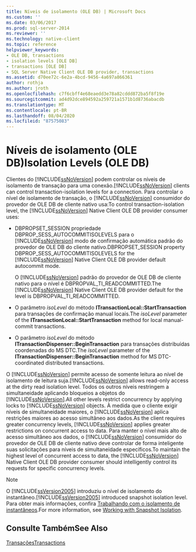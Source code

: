 ```yaml
---
title: Níveis de isolamento (OLE DB) | Microsoft Docs
ms.custom: ''
ms.date: 03/06/2017
ms.prod: sql-server-2014
ms.reviewer: ''
ms.technology: native-client
ms.topic: reference
helpviewer_keywords:
- OLE DB, transactions
- isolation levels [OLE DB]
- transactions [OLE DB]
- SQL Server Native Client OLE DB provider, transactions
ms.assetid: d70ee72c-6e2a-4bcd-9456-4a697a866361
author: rothja
ms.author: jroth
ms.openlocfilehash: c7f6cbff4e68eaedd3e78a82cddd872ba5f8f19e
ms.sourcegitcommit: ad4d92dce894592a259721a1571b1d8736abacdb
ms.translationtype: MT
ms.contentlocale: pt-BR
ms.lasthandoff: 08/04/2020
ms.locfileid: "87575083"
---
```

# <a name="isolation-levels-ole-db"></a><span data-ttu-id="0934e-102">Níveis de isolamento (OLE DB)</span><span class="sxs-lookup"><span data-stu-id="0934e-102">Isolation Levels (OLE DB)</span></span>
  <span data-ttu-id="0934e-103">Clientes do [!INCLUDE[ssNoVersion](../../includes/ssnoversion-md.md)] podem controlar os níveis de isolamento de transação para uma conexão.</span><span class="sxs-lookup"><span data-stu-id="0934e-103">[!INCLUDE[ssNoVersion](../../includes/ssnoversion-md.md)] clients can control transaction-isolation levels for a connection.</span></span> <span data-ttu-id="0934e-104">Para controlar o nível de isolamento de transação, o [!INCLUDE[ssNoVersion](../../includes/ssnoversion-md.md)] consumidor do provedor de OLE DB de cliente nativo usa:</span><span class="sxs-lookup"><span data-stu-id="0934e-104">To control transaction-isolation level, the [!INCLUDE[ssNoVersion](../../includes/ssnoversion-md.md)] Native Client OLE DB provider consumer uses:</span></span>  
  
-   <span data-ttu-id="0934e-105">DBPROPSET_SESSION propriedade DBPROP_SESS_AUTOCOMMITISOLEVELS para o [!INCLUDE[ssNoVersion](../../includes/ssnoversion-md.md)] modo de confirmação automática padrão do provedor de OLE DB do cliente nativo.</span><span class="sxs-lookup"><span data-stu-id="0934e-105">DBPROPSET_SESSION property DBPROP_SESS_AUTOCOMMITISOLEVELS for the [!INCLUDE[ssNoVersion](../../includes/ssnoversion-md.md)] Native Client OLE DB provider default autocommit mode.</span></span>  
  
     <span data-ttu-id="0934e-106">O [!INCLUDE[ssNoVersion](../../includes/ssnoversion-md.md)] padrão do provedor de OLE DB de cliente nativo para o nível é DBPROPVAL_TI_READCOMMITTED.</span><span class="sxs-lookup"><span data-stu-id="0934e-106">The [!INCLUDE[ssNoVersion](../../includes/ssnoversion-md.md)] Native Client OLE DB provider default for the level is DBPROPVAL_TI_READCOMMITTED.</span></span>  
  
-   <span data-ttu-id="0934e-107">O parâmetro *isoLevel* do método **ITransactionLocal::StartTransaction** para transações de confirmação manual locais.</span><span class="sxs-lookup"><span data-stu-id="0934e-107">The *isoLevel* parameter of the **ITransactionLocal::StartTransaction** method for local manual-commit transactions.</span></span>  
  
-   <span data-ttu-id="0934e-108">O parâmetro *isoLevel* do método **ITransactionDispenser::BeginTransaction** para transações distribuídas coordenadas do MS DTC.</span><span class="sxs-lookup"><span data-stu-id="0934e-108">The *isoLevel* parameter of the **ITransactionDispenser::BeginTransaction** method for MS DTC-coordinated distributed transactions.</span></span>  
  
 <span data-ttu-id="0934e-109">O [!INCLUDE[ssNoVersion](../../includes/ssnoversion-md.md)] permite acesso de somente leitura ao nível de isolamento de leitura suja.</span><span class="sxs-lookup"><span data-stu-id="0934e-109">[!INCLUDE[ssNoVersion](../../includes/ssnoversion-md.md)] allows read-only access at the dirty read isolation level.</span></span> <span data-ttu-id="0934e-110">Todos os outros níveis restringem a simultaneidade aplicando bloqueios a objetos do [!INCLUDE[ssNoVersion](../../includes/ssnoversion-md.md)].</span><span class="sxs-lookup"><span data-stu-id="0934e-110">All other levels restrict concurrency by applying locks to [!INCLUDE[ssNoVersion](../../includes/ssnoversion-md.md)] objects.</span></span> <span data-ttu-id="0934e-111">À medida que o cliente exigir níveis de simultaneidade maiores, o [!INCLUDE[ssNoVersion](../../includes/ssnoversion-md.md)] aplica restrições maiores ao acesso simultâneo aos dados.</span><span class="sxs-lookup"><span data-stu-id="0934e-111">As the client requires greater concurrency levels, [!INCLUDE[ssNoVersion](../../includes/ssnoversion-md.md)] applies greater restrictions on concurrent access to data.</span></span> <span data-ttu-id="0934e-112">Para manter o nível mais alto de acesso simultâneo aos dados, o [!INCLUDE[ssNoVersion](../../includes/ssnoversion-md.md)] consumidor do provedor de OLE DB de cliente nativo deve controlar de forma inteligente suas solicitações para níveis de simultaneidade específicos.</span><span class="sxs-lookup"><span data-stu-id="0934e-112">To maintain the highest level of concurrent access to data, the [!INCLUDE[ssNoVersion](../../includes/ssnoversion-md.md)] Native Client OLE DB provider consumer should intelligently control its requests for specific concurrency levels.</span></span>  
  
> [!NOTE]  
>  <span data-ttu-id="0934e-113">O [!INCLUDE[ssVersion2005](../../includes/ssversion2005-md.md)] introduziu o nível de isolamento do instantâneo.</span><span class="sxs-lookup"><span data-stu-id="0934e-113">[!INCLUDE[ssVersion2005](../../includes/ssversion2005-md.md)] introduced snapshot isolation level.</span></span> <span data-ttu-id="0934e-114">Para obter mais informações, confira [Trabalhando com o isolamento de instantâneos](../native-client/features/working-with-snapshot-isolation.md).</span><span class="sxs-lookup"><span data-stu-id="0934e-114">For more information, see [Working with Snapshot Isolation](../native-client/features/working-with-snapshot-isolation.md).</span></span>  
  
## <a name="see-also"></a><span data-ttu-id="0934e-115">Consulte Também</span><span class="sxs-lookup"><span data-stu-id="0934e-115">See Also</span></span>  
 [<span data-ttu-id="0934e-116">Transações</span><span class="sxs-lookup"><span data-stu-id="0934e-116">Transactions</span></span>](transactions.md)  
  
  
